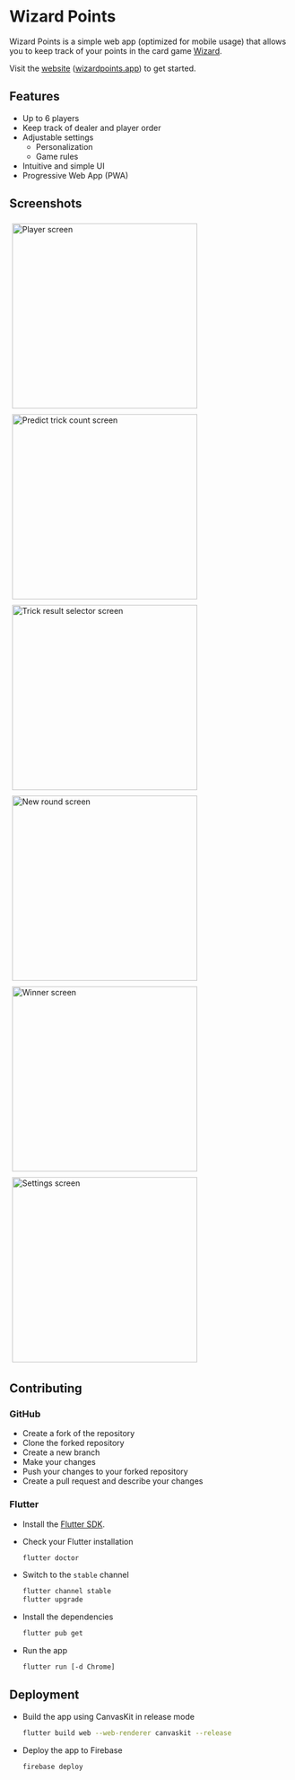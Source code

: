 # Wizard Points

Wizard Points is a simple web app (optimized for mobile usage) that allows you to keep track of your points in the card game [Wizard](https://en.wikipedia.org/wiki/Wizard_(card_game)).

Visit the [website](https://wizardpoints.app/#/) ([wizardpoints.app](https://wizardpoints.app/#/)) to get started.

## Features

- Up to 6 players
- Keep track of dealer and player order
- Adjustable settings
  - Personalization
  - Game rules
- Intuitive and simple UI
- Progressive Web App (PWA)

## Screenshots

<img src="images/players.png"
     alt="Player screen"
     width=330px
     style="float: left; margin: 5px;"/>
<img src="images/trick_prediction.png"
     alt="Predict trick count screen"
     width=330px
     style="float: left; margin: 5px;"/>
<img src="images/trick_selector.png"
     alt="Trick result selector screen"
     width=330px
     style="float: left; margin: 5px;"/>
<img src="images/new_round.png"
     alt="New round screen"
     width=330px
     style="float: left; margin: 5px;"/>
<img src="images/winner.png"
     alt="Winner screen"
     width=330px
     style="float: left; margin: 5px;"/>
<img src="images/settings.png"
     alt="Settings screen"
     width=330px
     style="float: left; margin: 5px;"/>

<div style="clear:both;"></div>

## Contributing

### GitHub

- Create a fork of the repository
- Clone the forked repository
- Create a new branch
- Make your changes
- Push your changes to your forked repository
- Create a pull request and describe your changes

### Flutter

- Install the [Flutter SDK](https://flutter.dev/docs/get-started/install).
- Check your Flutter installation

    ```bash
    flutter doctor
    ```

- Switch to the `stable` channel

    ```bash
    flutter channel stable
    flutter upgrade
    ```

- Install the dependencies

    ```bash
    flutter pub get
    ```

- Run the app

    ```bash
    flutter run [-d Chrome]
    ```

## Deployment

- Build the app using CanvasKit in release mode

    ```bash
    flutter build web --web-renderer canvaskit --release
    ```

- Deploy the app to Firebase

    ```bash
    firebase deploy
    ```
